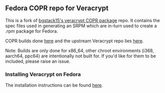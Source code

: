 ## Fedora COPR repo for Veracrypt

This is a fork of [bgstack15's veracrypt COPR package](https://gitlab.com/bgstack15/stackrpms/tree/master/veracrypt) repo. It contains the spec files used in generating an SRPM which are in-turn used to create a .rpm package for Fedora.

COPR builds done [here](https://copr.fedorainfracloud.org/coprs/cyfrost/packages/builds/) and the upstream Veracrypt repo lies [here](https://github.com/veracrypt/VeraCrypt).

Note: Builds are only done for x86_64, other chroot environments (i368, aarch64, ppc64) are intentionally not built for. If you'd like for them to be included, please raise an issue.


### Installing Veracrypt on Fedora

The installation instructions can be found [here](https://copr.fedorainfracloud.org/coprs/cyfrost/packages/).
